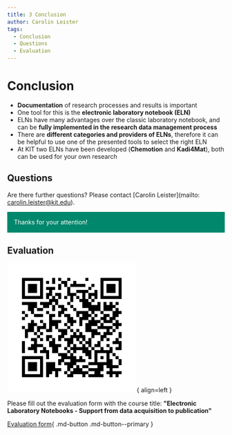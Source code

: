 ```yaml
---
title: 3 Conclusion
author: Carolin Leister
tags:
  - Conclusion
  - Questions
  - Evaluation
---
```


# Conclusion

- **Documentation** of research processes and results is important
- One tool for this is the **electronic laboratory notebook (ELN)**
- ELNs have many advantages over the classic laboratory notebook, and can be **fully implemented in the research data management process**
- There are **different categories and providers of ELNs**, therefore it can be helpful to use one of the presented tools to select the right ELN
- At KIT two ELNs have been developed (**Chemotion** and **Kadi4Mat**), both can be used for your own research

## Questions

Are there further questions? Please contact [Carolin Leister](mailto: carolin.leister@kit.edu).

<div class="warning" style='padding:0.1em; background-color:#00876C; color:#FFFFFF'>
<span>
<p style='margin-left:1em;'>
Thanks for your attention!
</p>
</span>
</div>

## Evaluation


![QR Code for Evaluation](attachments/Evaluation_en.png){ align=left }

Please fill out the evaluation form with the course title: **"Electronic Laboratory Notebooks - Support from data acquisition to publication"**

[Evaluation form](https://www.bibliothek.kit.edu/english/evaluation-event.php){ .md-button .md-button--primary }





